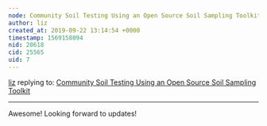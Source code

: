 ```yaml
---
node: Community Soil Testing Using an Open Source Soil Sampling Toolkit
author: liz
created_at: 2019-09-22 13:14:54 +0000
timestamp: 1569158094
nid: 20618
cid: 25565
uid: 7
---
```




[liz](../profile/liz) replying to: [Community Soil Testing Using an Open Source Soil Sampling Toolkit](../notes/jjcreedon/08-21-2019/community-soil-testing-using-an-open-source-soil-sampling-toolkit)

----
Awesome! Looking forward to updates!
